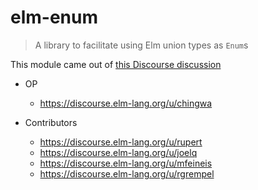# elm-enum

> A library to facilitate using Elm union types as `Enum`s

This module came out of [this Discourse discussion](https://discourse.elm-lang.org/t/how-to-do-enums-in-elm/1353)

- OP
  - https://discourse.elm-lang.org/u/chingwa

- Contributors
  - https://discourse.elm-lang.org/u/rupert
  - https://discourse.elm-lang.org/u/joelq
  - https://discourse.elm-lang.org/u/mfeineis
  - https://discourse.elm-lang.org/u/rgrempel
